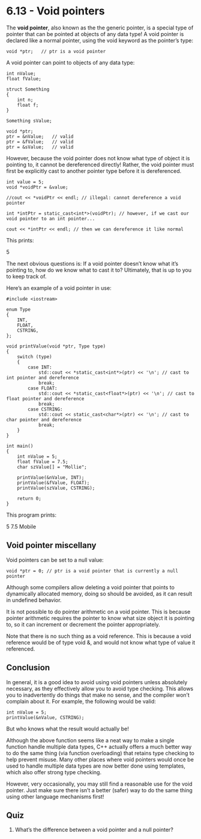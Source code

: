 
# 6.13 - Void pointers

The **void pointer**, also known as the the generic pointer, is a special type of pointer that can be pointed at objects of any data type! A void pointer is declared like a normal pointer, using the void keyword as the pointer’s type:

```
void *ptr;   // ptr is a void pointer
```

A void pointer can point to objects of any data type:

```
int nValue;
float fValue;

struct Something
{
    int n;
    float f;
}

Something sValue;

void *ptr;
ptr = &nValue;   // valid
ptr = &fValue;   // valid
ptr = &sValue;   // valid
```

However, because the void pointer does not know what type of object it is pointing to, it cannot be dereferenced directly! Rather, the void pointer must first be explicitly cast to another pointer type before it is dereferenced.

```
int value = 5;
void *voidPtr = &value;

//cout << *voidPtr << endl; // illegal: cannot dereference a void pointer

int *intPtr = static_cast<int*>(voidPtr); // however, if we cast our void pointer to an int pointer...

cout << *intPtr << endl; // then we can dereference it like normal
```

This prints:

5

The next obvious questions is: If a void pointer doesn’t know what it’s pointing to, how do we know what to cast it to? Ultimately, that is up to you to keep track of.

Here’s an example of a void pointer in use:

```
#include <iostream>

enum Type
{
    INT,
    FLOAT,
    CSTRING,
};

void printValue(void *ptr, Type type)
{
    switch (type)
    {
        case INT:
            std::cout << *static_cast<int*>(ptr) << '\n'; // cast to int pointer and dereference
            break;
        case FLOAT:
            std::cout << *static_cast<float*>(ptr) << '\n'; // cast to float pointer and dereference
            break;
        case CSTRING:
            std::cout << static_cast<char*>(ptr) << '\n'; // cast to char pointer and dereference
            break;
    }
}

int main()
{
    int nValue = 5;
    float fValue = 7.5;
    char szValue[] = "Mollie";

    printValue(&nValue, INT);
    printValue(&fValue, FLOAT);
    printValue(szValue, CSTRING);

    return 0;
}
```

This program prints:

5
7.5
Mobile


## Void pointer miscellany

Void pointers can be set to a null value:

```
void *ptr = 0; // ptr is a void pointer that is currently a null pointer
```

Although some compilers allow deleting a void pointer that points to dynamically allocated memory, doing so should be avoided, as it can result in undefined behavior.

It is not possible to do pointer arithmetic on a void pointer. This is because pointer arithmetic requires the pointer to know what size object it is pointing to, so it can increment or decrement the pointer appropriately.

Note that there is no such thing as a void reference. This is because a void reference would be of type void &, and would not know what type of value it referenced.

## Conclusion

In general, it is a good idea to avoid using void pointers unless absolutely necessary, as they effectively allow you to avoid type checking. This allows you to inadvertently do things that make no sense, and the compiler won’t complain about it. For example, the following would be valid:

```
int nValue = 5;
printValue(&nValue, CSTRING);
```

But who knows what the result would actually be!

Although the above function seems like a neat way to make a single function handle multiple data types, C++ actually offers a much better way to do the same thing (via function overloading) that retains type checking to help prevent misuse. Many other places where void pointers would once be used to handle multiple data types are now better done using templates, which also offer strong type checking.

However, very occasionally, you may still find a reasonable use for the void pointer. Just make sure there isn’t a better (safer) way to do the same thing using other language mechanisms first!

## Quiz

1) What’s the difference between a void pointer and a null pointer?
